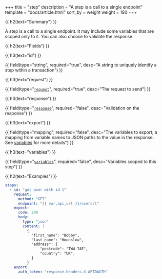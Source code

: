 +++
title = "step"
description = "A step is a call to a single endpoint"
template = "docs/article.html"
sort_by = weight
weight = 190
+++

{{ h2(text="Summary") }}

A step is a call to a single endpoint. It may include some variables that are scoped only to it. You can also choose
to validate the response.

{{ h2(text="Fields") }}

{{ h3(text="id") }}

{{ field(type="string", required="true", desc="A string to uniquely identify a step within a transaction") }}

{{ h3(text="request") }}

{{ field(type="[`request`](../request)", required="true", desc="The request to send") }}

{{ h3(text="response") }}

{{ field(type="[`response`](../response)", required="false", desc="Validation on the response") }}

{{ h3(text="export") }}

{{ field(type="mapping", required="false", desc="The variables to export; a mapping from variable names to JSON paths
to the value in the response. See [variables](../variables) for more details") }}

{{ h3(text="variables") }}

{{ field(type="[`variables`](../variables)", required="false", desc="Variables scoped to this step") }}

{{ h2(text="Examples") }}

```yaml
steps:
  - id: "get user with id 1"
    request:
      method: "GET"
      endpoint: "{{ var.api_url }}/users/1"
    expect:
      code: 200
      body:
        type: "json"
        content: |
          {
            "first_name": "Bobby",
            "last_name": "Hounslow",
            "address": {
                "postcode": "TW4 7AE",
                "country": "UK",
            }
          }
    export:
      auth_token: "response.headers.X-APIDAUTH"
```
